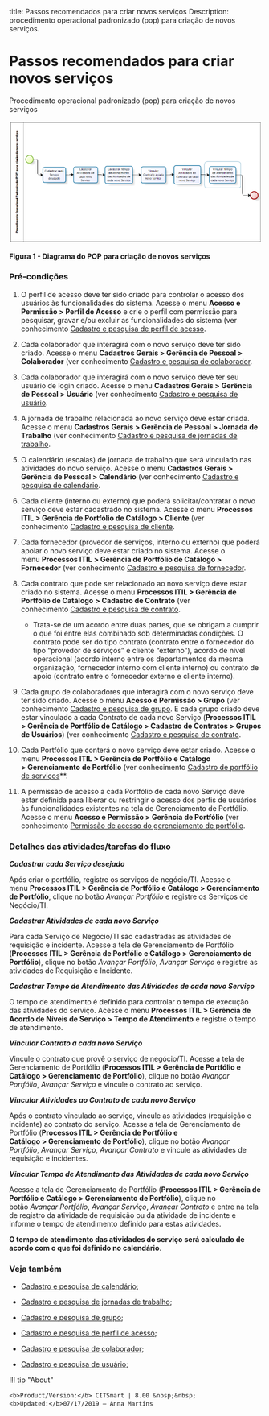 title: Passos recomendados para criar novos serviços
Description: procedimento operacional padronizado (pop) para criação de novos
serviços.

# Passos recomendados para criar novos serviços

Procedimento operacional padronizado (pop) para criação de novos serviços

![Criar](images/steps.png)

**Figura 1 - Diagrama do POP para criação de novos serviços**

### Pré-condições

1.  O perfil de acesso deve ter sido criado para controlar o acesso dos usuários
    às funcionalidades do sistema. Acesse o menu **Acesso e Permissão > Perfil de
    Acesso** e crie o perfil com permissão para pesquisar, gravar e/ou excluir
    as funcionalidades do sistema (ver conhecimento [Cadastro e pesquisa de
    perfil de
    acesso]( ).

2.  Cada colaborador que interagirá com o novo serviço deve ter sido criado.
    Acesse o menu **Cadastros Gerais > Gerência de Pessoal > Colaborador** (ver
    conhecimento [Cadastro e pesquisa de
    colaborador]().

3.  Cada colaborador que interagirá com o novo serviço deve ter seu usuário de
    login criado. Acesse o menu **Cadastros Gerais > Gerência de Pessoal >
    Usuário** (ver conhecimento [Cadastro e pesquisa de
    usuário]().

4.  A jornada de trabalho relacionada ao novo serviço deve estar criada. Acesse
    o menu **Cadastros Gerais > Gerência de Pessoal > Jornada de Trabalho** (ver
    conhecimento [Cadastro e pesquisa de jornadas de
    trabalho]().

5.  O calendário (escalas) de jornada de trabalho que será vinculado nas
    atividades do novo serviço. Acesse o menu **Cadastros Gerais > Gerência de
    Pessoal > Calendário** (ver conhecimento [Cadastro e pesquisa de
    calendário]().

6.  Cada cliente (interno ou externo) que poderá solicitar/contratar o novo
    serviço deve estar cadastrado no sistema. Acesse o menu **Processos ITIL >
    Gerência de Portfólio de Catálogo > Cliente** (ver conhecimento [Cadastro e
    pesquisa de cliente]().

7.  Cada fornecedor (provedor de serviços, interno ou externo) que poderá apoiar
    o novo serviço deve estar criado no sistema. Acesse o menu **Processos ITIL**
    **> Gerência de Portfólio de Catálogo > Fornecedor** (ver conhecimento [Cadastro e pesquisa de fornecedor]().

8.  Cada contrato que pode ser relacionado ao novo serviço deve estar criado no
    sistema. Acesse o menu **Processos ITIL > Gerência de Portfólio de Catálogo**
    **> Cadastro de Contrato** (ver conhecimento [Cadastro e pesquisa de contrato]().

    -   Trata-se de um acordo entre duas partes, que se obrigam a cumprir o que
        foi entre elas combinado sob determinadas condições. O contrato pode ser
        do tipo contrato (contrato entre o fornecedor do tipo “provedor de
        serviços” e cliente “externo”), acordo de nível operacional (acordo
        interno entre os departamentos da mesma organização, fornecedor interno
        com cliente interno) ou contrato de apoio (contrato entre o fornecedor
        externo e cliente interno).

9.  Cada grupo de colaboradores que interagirá com o novo serviço deve ter sido
    criado. Acesse o menu **Acesso e Permissão > Grupo** (ver
    conhecimento [Cadastro e pesquisa de
    grupo]().
    E cada grupo criado deve estar vinculado a cada Contrato de cada novo
    Serviço (**Processos ITIL > Gerência de Portfólio de Catálogo > Cadastro de
    Contratos > Grupos de Usuários**) (ver conhecimento [Cadastro e pesquisa de
    contrato]().

10. Cada Portfólio que conterá o novo serviço deve estar criado. Acesse o
    menu **Processos ITIL > Gerência de Portfólio e Catálogo > Gerenciamento de
    Portfólio** (ver conhecimento [Cadastro de portfólio de
    serviços]()**.

11. A permissão de acesso a cada Portfólio de cada novo Serviço deve estar
    definida para liberar ou restringir o acesso dos perfis de usuários às
    funcionalidades existentes na tela de Gerenciamento de Portfólio. Acesse o
    menu **Acesso e Permissão > Gerência de Portfólio** (ver
    conhecimento [Permissão de acesso do gerenciamento de
    portfólio]().

### Detalhes das atividades/tarefas do fluxo

***Cadastrar cada Serviço desejado***

Após criar o portfólio, registre os serviços de negócio/TI. Acesse o
menu **Processos ITIL > Gerência de Portfólio e Catálogo > Gerenciamento de
Portfólio**, clique no botão *Avançar Portfólio* e registre os Serviços de
Negócio/TI.

***Cadastrar Atividades de cada novo Serviço***

Para cada Serviço de Negócio/TI são cadastradas as atividades de requisição e
incidente. Acesse a tela de Gerenciamento de Portfólio (**Processos
ITIL > Gerência de Portfólio e Catálogo > Gerenciamento de Portfólio**), clique
no botão *Avançar Portfólio*, *Avançar Serviço* e registre as atividades de
Requisição e Incidente.

***Cadastrar Tempo de Atendimento das Atividades de cada novo Serviço***

O tempo de atendimento é definido para controlar o tempo de execução das
atividades do serviço. Acesse o menu **Processos ITIL > Gerência de Acordo de
Níveis de Serviço > Tempo de Atendimento** e registre o tempo de atendimento.

***Vincular Contrato a cada novo Serviço***

Vincule o contrato que provê o serviço de negócio/TI. Acesse a tela de
Gerenciamento de Portfólio (**Processos ITIL > Gerência de Portfólio e
Catálogo > Gerenciamento de Portfólio**), clique no botão *Avançar
Portfólio*, *Avançar Serviço* e vincule o contrato ao serviço.

***Vincular Atividades ao Contrato de cada novo Serviço***

Após o contrato vinculado ao serviço, vincule as atividades (requisição e
incidente) ao contrato do serviço. Acesse a tela de Gerenciamento de Portfólio
(**Processos ITIL > Gerência de Portfólio e Catálogo > Gerenciamento de
Portfólio**), clique no botão *Avançar Portfólio*, *Avançar Serviço*, *Avançar
Contrato* e vincule as atividades de requisição e incidentes.

***Vincular Tempo de Atendimento das Atividades de cada novo Serviço***

Acesse a tela de Gerenciamento de Portfólio (**Processos ITIL > Gerência de
Portfólio e Catálogo > Gerenciamento de Portfólio**), clique no botão *Avançar
Portfólio*, *Avançar Serviço*, *Avançar Contrato* e entre na tela de registro da
atividade de requisição ou da atividade de incidente e informe o tempo de
atendimento definido para estas atividades.

**O tempo de atendimento das atividades do serviço será calculado de acordo com
o que foi definido no calendário**.

### Veja também

-   [Cadastro e pesquisa de
    calendário]();

-   [Cadastro e pesquisa de jornadas de
    trabalho]();

-   [Cadastro e pesquisa de
    grupo]();

-   [Cadastro e pesquisa de perfil de
    acesso]();

-   [Cadastro e pesquisa de
    colaborador]();

-   [Cadastro e pesquisa de
    usuário]();


!!! tip "About"

    <b>Product/Version:</b> CITSmart | 8.00 &nbsp;&nbsp;
    <b>Updated:</b>07/17/2019 – Anna Martins
